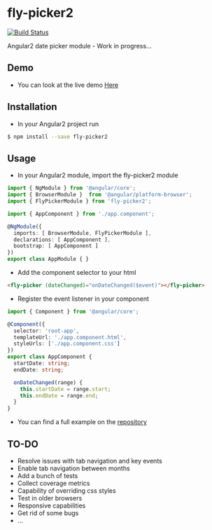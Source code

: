 # fly-picker2

[![Build Status](https://travis-ci.org/guanguer/fly-picker2.svg?branch=master)](https://travis-ci.org/guanguer/fly-picker2)

Angular2 date picker module - Work in progress...

## Demo
* You can look at the live demo [Here](https://guanguer.github.io/fly-picker2)

## Installation
* In your Angular2 project run
```bash
$ npm install --save fly-picker2
```

## Usage

* In your Angular2 module, import the fly-picker2 module
```ts
import { NgModule } from '@angular/core';
import { BrowserModule }  from '@angular/platform-browser';
import { FlyPickerModule } from 'fly-picker2';

import { AppComponent } from './app.component';

@NgModule({
  imports: [ BrowserModule, FlyPickerModule ],
  declarations: [ AppComponent ],
  bootstrap: [ AppComponent ]
})
export class AppModule { }
```

* Add the component selector to your html
```html
<fly-picker (dateChanged)="onDateChanged($event)"></fly-picker>
```

* Register the event listener in your component
```ts
import { Component } from '@angular/core';

@Component({
  selector: 'root-app',
  templateUrl: './app.component.html',
  styleUrls: ['./app.component.css']
})
export class AppComponent { 
  startDate: string;
  endDate: string;

  onDateChanged(range) {
    this.startDate = range.start;
    this.endDate = range.end;
  }
}
```

* You can find a full example on the [repository](https://github.com/guanguer/fly-picker2-demo)

## TO-DO
* Resolve issues with tab navigation and key events
* Enable tab navigation between months
* Add a bunch of tests
* Collect coverage metrics
* Capability of overriding css styles
* Test in older browsers
* Responsive capabilities
* Get rid of some bugs
* ...
